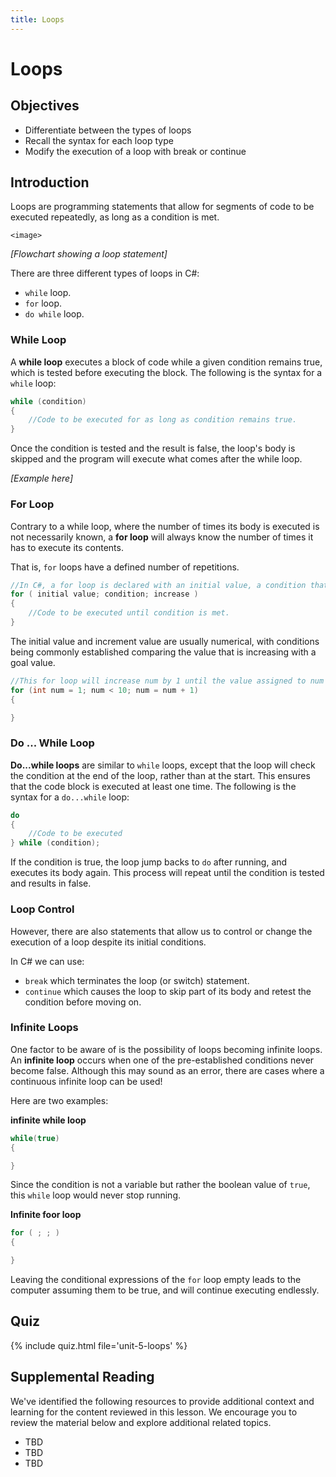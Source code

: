 ```yaml
---
title: Loops
---
```


# Loops

## Objectives

- Differentiate between the types of loops
- Recall the syntax for each loop type
- Modify the execution of a loop with break or continue

## Introduction

Loops are programming statements that allow for segments of code to be executed repeatedly, as long as a condition is met.

`<image>`

*[Flowchart showing a loop statement]*

There are three different types of loops in C#:

- `while` loop.
- `for` loop.
- `do while` loop.

### While Loop

A **while loop** executes a block of code while a given condition remains true, which is tested before executing the block. The following is the syntax for a `while` loop:

```csharp
while (condition)
{
    //Code to be executed for as long as condition remains true.
}
```

Once the condition is tested and the result is false, the loop's body is skipped and the program will execute what comes after the while loop.

*[Example here]*

### For Loop

Contrary to a while loop, where the number of times its body is executed is not necessarily known, a **for loop** will always know the number of times it has to execute its contents.

That is, `for` loops have a defined number of repetitions.

```csharp
//In C#, a for loop is declared with an initial value, a condition that said value must meet and an increase value by which the initial value is increased every run of the loop.
for ( initial value; condition; increase )
{
    //Code to be executed until condition is met.
}
```
The initial value and increment value are usually numerical, with conditions being commonly established comparing the value that is increasing with a goal value.

```csharp
//This for loop will increase num by 1 until the value assigned to num is equal no longer greater than 10.
for (int num = 1; num < 10; num = num + 1)
{

}
```

### Do ... While Loop

**Do...while loops** are similar to `while` loops, except that the loop will check the condition at the end of the loop, rather than at the start. This ensures that the code block is executed at least one time. The following is the syntax for a `do...while` loop:

```csharp
do 
{
    //Code to be executed
} while (condition);
```
If the condition is true, the loop jump backs to `do` after running, and executes its body again. This process will repeat until the condition is tested and results in false.

### Loop Control

However, there are also statements that allow us to control or change the execution of a loop despite its initial conditions.

In C# we can use:
- `break` which terminates the loop (or switch) statement.
- `continue` which causes the loop to skip part of its body and retest the condition before moving on.

### Infinite Loops

One factor to be aware of is the possibility of loops becoming infinite loops. An **infinite loop** occurs when one of the pre-established conditions never become false. Although this may sound as an error, there are cases where a continuous infinite loop can be used!

Here are two examples:

**infinite while loop**

```csharp
while(true)
{

}
```

Since the condition is not a variable but rather the boolean value of `true`, this `while` loop would never stop running.

**Infinite foor loop**

```csharp
for ( ; ; )
{

}
```

Leaving the conditional expressions of the `for` loop empty leads to the computer assuming them to be true, and will continue executing endlessly.

## Quiz

{% include quiz.html file='unit-5-loops' %}

## Supplemental Reading

We've identified the following resources to provide additional context and learning for the content reviewed in this lesson. We encourage you to review the material below and explore additional related topics.

- TBD
- TBD
- TBD